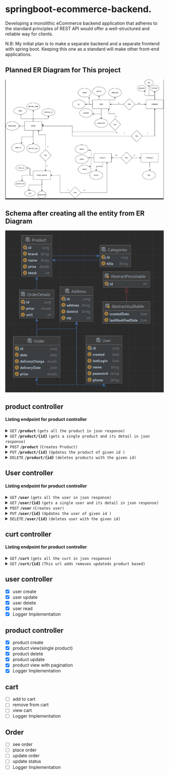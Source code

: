 # springboot-ecommerce-backend.

Developing a monolithic eCommerce backend application that adheres to the standard principles of REST API would offer a well-structured and reliable way for clients.

N.B: My initial plan is to make a separate backend and a separate frontend with spring boot. Keeping this one as a standard will make other front-end applications.


## Planned ER Diagram for This project
![ER DiaGram](readmeResource/javacom.png) 
## Schema after creating all the entity from ER Diagram
![ER DiaGram](readmeResource/javaCom.jpg)  


## product controller

#### Listing endpoint for product controller

<details>
 <summary><code>GET</code> <code><b>/product</b></code> <code>(gets all the product in json response)</code></summary>

##### Parameters

> None

##### Responses

| http code     | content-type                      | response    |
|---------------|-------------|---------------------------------------------------------------------|
 | `200`         | `text/plain;charset=UTF-8`        | JSON object |

##### Example cURL

> ```bash
>  curl -X GET -H "Content-Type: application/json" http://localhost:8080/
> ```

</details>


<details>
 <summary><code>GET</code> <code><b>/product/{id}</b></code> <code>(gets a single product and its detail in json response)</code></summary>

##### Parameters

| name | type     | data type   | description |
|------|----------|-------------|-------------|
| id   | required | JSON object | N/A         |
##### Responses

| http code     | content-type                      | response                          |
|---------------|-----------------------------------|-----------------------------------|
| `200`         | `text/plain;charset=UTF-8`        | JSON object                       |

##### Example cURL

> ```bash
>  curl -X GET -H "Content-Type: application/json" http://localhost:8080/
> ```

</details>



<details>
 <summary><code>POST</code> <code><b>/product</b></code> <code>(Creates Product)</code></summary>

##### Parameters

| name      |  type     | data type              | description                                                           |
|-----------|-----------|-------------------------|-----------------------------------------------------------------------|
| None      |  required | object (JSON)   | N/A  |


##### Responses

| http code     | content-type                      | response                                                            |
|---------------|-----------------------------------|---------------------------------------------------------------------|
 | `201`         | `text/plain;charset=UTF-8`        | `Configuration created successfully`                                |
 | `400`         | `application/json`                | `{"code":"400","message":"Bad Request"}`                            |
 | `405`         | `text/html;charset=utf-8`         | None                                                                |

##### Example cURL

> ```bash
>  curl -X POST -H "Content-Type: application/json" --data @post.json http://localhost:8080/
> ```

</details>



<details>
 <summary><code>PUT</code> <code><b>/product/{id}</b></code> <code>(Updates the product of given id )</code></summary>

##### Parameters

| name      |  type     | data type               | description |
|-----------|-----------|------|-----------------------------------------------------------------------|
| None      |  required | object (JSON )   | N/A  |


##### Responses

| http code     | content-type                      | response                                                            |
|---------------|-----------------------------------|---------------------------------------------------------------------|
| `201`         | `text/plain;charset=UTF-8`        | `Configuration created successfully`                                |
| `400`         | `application/json`                | `{"code":"400","message":"Bad Request"}`                            |
| `405`         | `text/html;charset=utf-8`         | None                                                                |

##### Example cURL

 ```bash
  curl -X POST -H "Content-Type: application/json" --data @post.json http://localhost:8080/
 ```

</details>






<details>
  <summary><code>DELETE</code> <code><b>/product/{id}</b></code> <code>(deletes products with the given id)</code></summary>

##### Parameters

| name              |  type     | data type      | description            |
|-------------------|-----------|------------------------|-------------------------------------|
| `id` |  required | int ($int64)   | The specific product id |


##### Responses

| http code     | content-type                      | response                                                      |
|---------------|---------------------------------------------------------------|---------------------------------------------------------------------|
| `200`         | `text/plain;charset=UTF-8`        | `product <name> was deleted succesfully deleted successfully` |

##### Example cURL

> ```bash
>  curl -X DELETE -H "Content-Type: application/json" http://localhost:8889/
> ```

</details>


## User controller

#### Listing endpoint for product controller

<details>
 <summary><code>GET</code> <code><b>/user</b></code> <code>(gets all the user in json response)</code></summary>

##### Parameters

> None

##### Responses

> | http code     | content-type                      | response    |
> |---------------|-------------|---------------------------------------------------------------------|
> | `200`         | `text/plain;charset=UTF-8`        | JSON object |

##### Example cURL

> ```javascript
>  curl -X GET -H "Content-Type: application/json" http://localhost:8080/
> ```

</details>


<details>
 <summary><code>GET</code> <code><b>/user/{id}</b></code> <code>(gets a single user and its detail in json response)</code></summary>

##### Parameters

> | name |  type     | data type               | description     |
>|------|-----------|-----------|--------------------|
> | id    |  required | JSON object  | N/A  |
##### Responses

> | http code     | content-type                      | response    |
> |---------------|-------------|---------------------------------------------------------------------|
> | `200`         | `text/plain;charset=UTF-8`        | JSON object |

##### Example cURL

> ```javascript
>  curl -X GET -H "Content-Type: application/json" http://localhost:8080/
> ```

</details>



<details>
 <summary><code>POST</code> <code><b>/user</b></code> <code>(Creates user)</code></summary>

##### Parameters

> | name      |  type     | data type              | description                                                           |
> |-----------|-----------|-------------------------|-----------------------------------------------------------------------|
> | None      |  required | object (JSON)   | N/A  |


##### Responses

> | http code     | content-type                      | response                                                            |
> |---------------|-----------------------------------|---------------------------------------------------------------------|
> | `201`         | `text/plain;charset=UTF-8`        | `Configuration created successfully`                                |
> | `400`         | `application/json`                | `{"code":"400","message":"Bad Request"}`                            |
> | `405`         | `text/html;charset=utf-8`         | None                                                                |

##### Example cURL

> ```javascript
>  curl -X POST -H "Content-Type: application/json" --data @post.json http://localhost:8080/
> ```

</details>



<details>
 <summary><code>PUT</code> <code><b>/user/{id}</b></code> <code>(Updates the user of given id )</code></summary>

##### Parameters

> | name      |  type     | data type               | description                                                           |
> |-----------|-----------|-------------------------|-----------------------------------------------------------------------|
> | None      |  required | object (JSON )   | N/A  |


##### Responses

> | http code     | content-type                      | response                                                            |
> |---------------|-----------------------------------|---------------------------------------------------------------------|
> | `201`         | `text/plain;charset=UTF-8`        | `Configuration created successfully`                                |
> | `400`         | `application/json`                | `{"code":"400","message":"Bad Request"}`                            |
> | `405`         | `text/html;charset=utf-8`         | None                                                                |

##### Example cURL

> ```javascript
>  curl -X POST -H "Content-Type: application/json" --data @post.json http://localhost:8080/
> ```

</details>






<details>
  <summary><code>DELETE</code> <code><b>/user/{id}</b></code> <code>(deletes user with the given id)</code></summary>

##### Parameters

> | name              |  type     | data type      | description            |
> |-------------------|-----------|------------------------|-------------------------------------|
> | `id` |  required | int ($int64)   | The specific product id |


##### Responses

> | http code     | content-type                      | response                                                      |
> |---------------|---------------------------------------------------------------|---------------------------------------------------------------------|
> | `200`         | `text/plain;charset=UTF-8`        | `user <name> was deleted succesfully deleted successfully` |

##### Example cURL

> ```javascript
>  curl -X DELETE -H "Content-Type: application/json" http://localhost:8889/
> ```

</details>

## curt controller

#### Listing endpoint for product controller

<details>
 <summary><code>GET</code> <code><b>/curt</b></code> <code>(gets all the curt in json response)</code></summary>

##### Parameters

> None

##### Responses

> | http code     | content-type                      | response    |
> |---------------|-------------|---------------------------------------------------------------------|
> | `200`         | `text/plain;charset=UTF-8`        | JSON object |

##### Example cURL

> ```javascript
>  curl -X GET -H "Content-Type: application/json" http://localhost:8080/showcurt
> ```

</details>


<details>
 <summary><code>GET</code> <code><b>/curt/{id}</b></code> <code>(This url adds removes updateds product based) </code></summary>

##### Parameters

> | name |  type     | data type               | description     |
> |------|-----------|-------------------------|-----------------|
> | id    |  required | JSON object  | N/A  	                 |
> | add   | not required |int query parameter  | add that number of element to the cart    |
> | remove| not required |int query parameter  | removes that number of element to the cart|


##### Responses

> | http code     | content-type                      | response    |
> |---------------|-------------|---------------------------------------------------------------------|
> | `200`         | `text/plain;charset=UTF-8`        | JSON object with the product in the cart and its quantity|

##### Example cURL

> ```javascript
>  curl -X GET -H "Content-Type: application/json" http://localhost:8080/cart/{id}?add=1
>  curl -X GET -H "Content-Type: application/json" http://localhost:8080/cart/{id}?remove=1
> ```

</details>


## user controller 
- [x] user create 
- [x] user update 
- [x] user delete
- [x] user read
- [x] Logger Implementation

## product controller 
- [x] product create
- [x] product view(single product)
- [x] product delete 
- [x] product update 
- [x] product view with pagination
- [x] Logger Implementation

## cart
- [ ] add to cart
- [ ] remove from cart
- [ ] view cart
- [ ] Logger Implementation
## Order  
- [ ] see order 
- [ ] place order
- [ ] update order
- [ ] update status
- [ ] Logger Implementation
